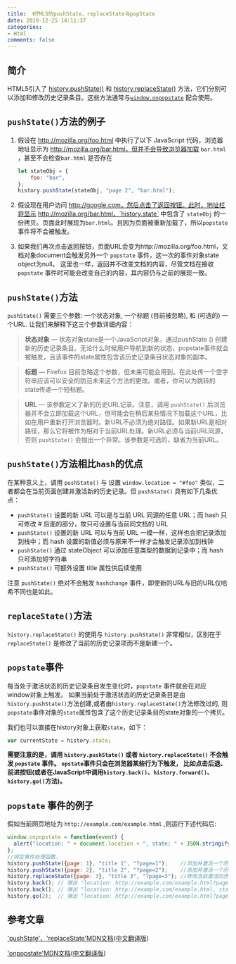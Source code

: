 ```yaml
---
title:  HTML5的pushState、replaceState与popState
date: 2019-12-25 14:11:37
categories:
- Html
comments: false
---
```




## 简介

HTML5引入了 [history.pushState()](https://developer.mozilla.org/en-US/docs/Web/API/History/pushState) 和 [history.replaceState()](https://developer.mozilla.org/en-US/docs/Web/API/History_API#The_replaceState()_method) 方法，它们分别可以添加和修改历史记录条目。这些方法通常与[`window.onpopstate`](https://developer.mozilla.org/zh-CN/docs/Web/API/Window/onpopstate) 配合使用。



## `pushState()`方法的例子

1. 假设在 http://mozilla.org/foo.html 中执行了以下 JavaScript 代码，浏览器地址显示为 http://mozilla.org/bar.html，但并不会导致浏览器加载 `bar.html` ，甚至不会检查`bar.html` 是否存在

   ```js
   let stateObj = {
       foo: "bar",
   };
   history.pushState(stateObj, "page 2", "bar.html");
   ```
   
2. 假设现在用户访问 http://google.com，然后点击了返回按钮。此时，地址栏将显示 http://mozilla.org/bar.html，`history.state` 中包含了 `stateObj` 的一份拷贝。页面此时展现为`bar.html`。且因为页面被重新加载了，所以`popstate`事件将不会被触发。

3. 如果我们再次点击返回按钮，页面URL会变为http://mozilla.org/foo.html，文档对象document会触发另外一个 `popstate` 事件，这一次的事件对象state object为null。 这里也一样，返回并不改变文档的内容，尽管文档在接收 `popstate` 事件时可能会改变自己的内容，其内容仍与之前的展现一致。



## `pushState()`方法

`pushState()` 需要三个参数: 一个状态对象, 一个标题 (目前被忽略), 和 (可选的) 一个URL. 让我们来解释下这三个参数详细内容：

> **状态对象** — 状态对象state是一个JavaScript对象，通过pushState () 创建新的历史记录条目。无论什么时候用户导航到新的状态，popstate事件就会被触发，且该事件的state属性包含该历史记录条目状态对象的副本。

> **标题** — Firefox 目前忽略这个参数，但未来可能会用到。在此处传一个空字符串应该可以安全的防范未来这个方法的更改。或者，你可以为跳转的state传递一个短标题。

> **URL** — 该参数定义了新的历史URL记录。注意，调用 `pushState()` 后浏览器并不会立即加载这个URL，但可能会在稍后某些情况下加载这个URL，比如在用户重新打开浏览器时。新URL不必须为绝对路径。如果新URL是相对路径，那么它将被作为相对于当前URL处理。新URL必须与当前URL同源，否则 `pushState()` 会抛出一个异常。该参数是可选的，缺省为当前URL。



## `pushState()`方法相比`hash`的优点 

在某种意义上，调用 `pushState()` 与 设置 `window.location = "#foo"` 类似，二者都会在当前页面创建并激活新的历史记录。但 `pushState()` 具有如下几条优点：

-  `pushState()` 设置的新 URL 可以是与当前 URL 同源的任意 URL；而 hash 只可修改 # 后面的部分，故只可设置与当前同文档的 URL
-  `pushState()` 设置的新 URL 可以与当前 URL 一模一样，这样也会把记录添加到栈中；而 hash 设置的新值必须与原来不一样才会触发记录添加到栈钟
-  `pushState()` 通过 stateObject 可以添加任意类型的数据到记录中；而 hash 只可添加短字符串
-  `pushState()` 可额外设置 title 属性供后续使用

注意 `pushState()` 绝对不会触发 `hashchange` 事件，即使新的URL与旧的URL仅哈希不同也是如此。



## `replaceState()`方法

`history.replaceState()` 的使用与 `history.pushState()` 非常相似，区别在于 `replaceState()` 是修改了当前的历史记录项而不是新建一个。



## `popstate`事件

每当处于激活状态的历史记录条目发生变化时，`popstate` 事件就会在对应window对象上触发。 如果当前处于激活状态的历史记录条目是由`history.pushState()`方法创建,或者由`history.replaceState()`方法修改过的, 则`popstate`事件对象的`state`属性包含了这个历史记录条目的state对象的一个拷贝。

我们也可以直接在history对象上获取`state`，如下：

```js
var currentState = history.state;
```

**需要注意的是，调用 `history.pushState()` 或者 `history.replaceState()` 不会触发 `popstate` 事件。 `opstate`事件只会在浏览器某些行为下触发， 比如点击后退、前进按钮(或者在JavaScript中调用`history.back()`、`history.forward()`、`history.go()`方法)。**



## `popstate` 事件的例子

假如当前网页地址为 `http://example.com/example.html` ,则运行下述代码后:

```js
window.onpopstate = function(event) {
  alert("location: " + document.location + ", state: " + JSON.stringify(event.state));
};
//绑定事件处理函数. 
history.pushState({page: 1}, "title 1", "?page=1");    //添加并激活一个历史记录条目 http://example.com/example.html?page=1,条目索引为1
history.pushState({page: 2}, "title 2", "?page=2");    //添加并激活一个历史记录条目 http://example.com/example.html?page=2,条目索引为2
history.replaceState({page: 3}, "title 3", "?page=3"); //修改当前激活的历史记录条目 http://ex..?page=2 变为 http://ex..?page=3,条目索引为3
history.back(); // 弹出 "location: http://example.com/example.html?page=1, state: {"page":1}"
history.back(); // 弹出 "location: http://example.com/example.html, state: null
history.go(2);  // 弹出 "location: http://example.com/example.html?page=3, state: {"page":3}
```



## 参考文章

['pushState'、'replaceState'MDN文档](https://developer.mozilla.org/en-US/docs/Web/API/History_API)([中文翻译版](https://developer.mozilla.org/zh-CN/docs/Web/API/History_API))

['onpopstate'MDN文档](https://developer.mozilla.org/en-US/docs/Web/API/WindowEventHandlers/onpopstate)([中文翻译版](https://developer.mozilla.org/zh-CN/docs/Web/API/Window/onpopstate))